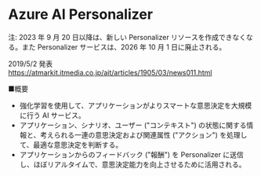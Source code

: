 # Azure AI Personalizer

注: 2023 年 9 月 20 日以降は、新しい Personalizer リソースを作成できなくなる。また Personalizer サービスは、2026 年 10 月 1 日に廃止される。

2019/5/2 発表
https://atmarkit.itmedia.co.jp/ait/articles/1905/03/news011.html

■概要

- 強化学習を使用して、アプリケーションがよりスマートな意思決定を大規模に行う AI サービス。
- アプリケーション、シナリオ、ユーザー ("コンテキスト") の状態に関する情報と、考えられる一連の意思決定および関連属性 ("アクション") を処理して、最適な意思決定を判断する。
- アプリケーションからのフィードバック ("報酬") を Personalizer に送信し、ほぼリアルタイムで、意思決定能力を向上させるために活用される。

